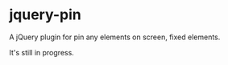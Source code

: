 # jquery-pin

A jQuery plugin for pin any elements on screen, fixed elements.

It's still in progress.
